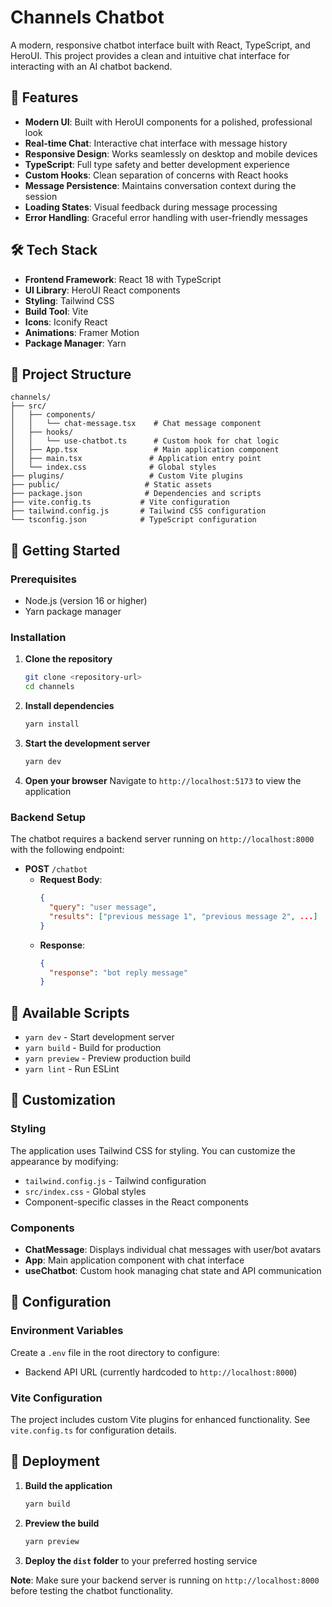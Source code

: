 # Channels Chatbot

A modern, responsive chatbot interface built with React, TypeScript, and HeroUI. This project provides a clean and intuitive chat interface for interacting with an AI chatbot backend.

## 🚀 Features

- **Modern UI**: Built with HeroUI components for a polished, professional look
- **Real-time Chat**: Interactive chat interface with message history
- **Responsive Design**: Works seamlessly on desktop and mobile devices
- **TypeScript**: Full type safety and better development experience
- **Custom Hooks**: Clean separation of concerns with React hooks
- **Message Persistence**: Maintains conversation context during the session
- **Loading States**: Visual feedback during message processing
- **Error Handling**: Graceful error handling with user-friendly messages

## 🛠️ Tech Stack

- **Frontend Framework**: React 18 with TypeScript
- **UI Library**: HeroUI React components
- **Styling**: Tailwind CSS
- **Build Tool**: Vite
- **Icons**: Iconify React
- **Animations**: Framer Motion
- **Package Manager**: Yarn

## 📁 Project Structure

```
channels/
├── src/
│   ├── components/
│   │   └── chat-message.tsx    # Chat message component
│   ├── hooks/
│   │   └── use-chatbot.ts      # Custom hook for chat logic
│   ├── App.tsx                 # Main application component
│   ├── main.tsx               # Application entry point
│   └── index.css              # Global styles
├── plugins/                   # Custom Vite plugins
├── public/                   # Static assets
├── package.json              # Dependencies and scripts
├── vite.config.ts           # Vite configuration
├── tailwind.config.js       # Tailwind CSS configuration
└── tsconfig.json            # TypeScript configuration
```

## 🚀 Getting Started

### Prerequisites

- Node.js (version 16 or higher)
- Yarn package manager

### Installation

1. **Clone the repository**

   ```bash
   git clone <repository-url>
   cd channels
   ```

2. **Install dependencies**

   ```bash
   yarn install
   ```

3. **Start the development server**

   ```bash
   yarn dev
   ```

4. **Open your browser**
   Navigate to `http://localhost:5173` to view the application

### Backend Setup

The chatbot requires a backend server running on `http://localhost:8000` with the following endpoint:

- **POST** `/chatbot`
  - **Request Body**:
    ```json
    {
      "query": "user message",
      "results": ["previous message 1", "previous message 2", ...]
    }
    ```
  - **Response**:
    ```json
    {
      "response": "bot reply message"
    }
    ```

## 📝 Available Scripts

- `yarn dev` - Start development server
- `yarn build` - Build for production
- `yarn preview` - Preview production build
- `yarn lint` - Run ESLint

## 🎨 Customization

### Styling

The application uses Tailwind CSS for styling. You can customize the appearance by modifying:

- `tailwind.config.js` - Tailwind configuration
- `src/index.css` - Global styles
- Component-specific classes in the React components

### Components

- **ChatMessage**: Displays individual chat messages with user/bot avatars
- **App**: Main application component with chat interface
- **useChatbot**: Custom hook managing chat state and API communication

## 🔧 Configuration

### Environment Variables

Create a `.env` file in the root directory to configure:

- Backend API URL (currently hardcoded to `http://localhost:8000`)

### Vite Configuration

The project includes custom Vite plugins for enhanced functionality. See `vite.config.ts` for configuration details.

## 🚀 Deployment

1. **Build the application**

   ```bash
   yarn build
   ```

2. **Preview the build**

   ```bash
   yarn preview
   ```

3. **Deploy the `dist` folder** to your preferred hosting service

**Note**: Make sure your backend server is running on `http://localhost:8000` before testing the chatbot functionality.
